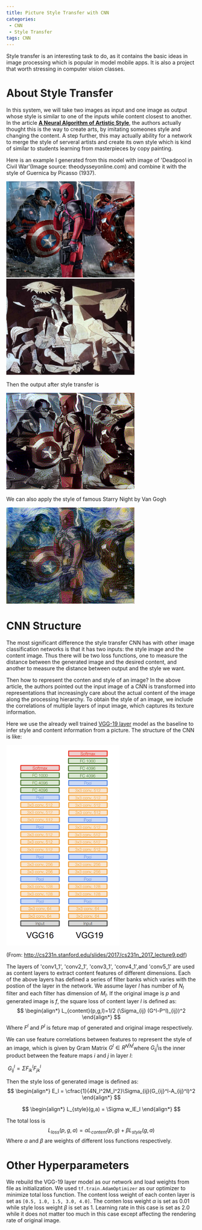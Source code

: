 ```yaml
---
title: Picture Style Transfer with CNN
categories:
 - CNN
 - Style Transfer
tags: CNN
---
```


Style transfer is an interesting task to do, as it contains the basic ideas in image processing which is popular in model mobile apps. It is also a project that worth stressing in computer vision classes. 

# About Style Transfer

In this system, we will take two images as input and one image as output whose style is similar to one of the inputs while content closest to another. In the article [<strong>A Neural Algorithm of Artistic Style</strong>](https://arxiv.org/pdf/1508.06576v2.pdf), the authors actually thought this is the way to create arts, by imitating someones style and changing the content. A step further, this may actually ability for a network to merge the style of serveral artists and create its own style which is kind of similar to students learning from masterpieces by copy painting.

Here is an example I generated from this model with image of 'Deadpool in Civil War'(Image source: theodysseyonline.com) and combine it with the style of Guernica by Picasso (1937).

<img src="https://raw.githubusercontent.com/bruceyoungsysu/bruceyoungsysu.github.io/master/_posts/style_transfer/Deadpool.png" width=340><img src="https://raw.githubusercontent.com/bruceyoungsysu/bruceyoungsysu.github.io/master/_posts/style_transfer/guernica.jpg" width=340>   

Then the output after style transfer is

<img src="https://raw.githubusercontent.com/bruceyoungsysu/bruceyoungsysu.github.io/master/_posts/style_transfer/Deadpool_transferred.png" width=340>

We can also apply the style of famous Starry Night by Van Gogh

<img src="https://raw.githubusercontent.com/bruceyoungsysu/bruceyoungsysu.github.io/master/_posts/style_transfer/Deadpool_sn.png" width=340>



# CNN Structure

The most significant difference the style transfer CNN has with other image classification networks is that it has two inputs: the style image and the content image. Thus there will be two loss functions, one to measure the distance between the generated image and the desired content, and another to measure the distance between output and the style we want. 

Then how to represent the conten and style of an image? In the above article, the authors pointed out the input image of a CNN is transformed into representations that increasingly care about the actual content of the image along the processing hierarchy.  To obtain the style of an image, we include the correlations of multiple layers of input image, which captures its texture information. 

Here we use the already well trained [VGG-19 layer](http://www.robots.ox.ac.uk/~vgg/research/very_deep/) model as the baseline to infer style and content information from a picture. The structure of the CNN is like:

<img src="https://raw.githubusercontent.com/bruceyoungsysu/bruceyoungsysu.github.io/master/_posts/style_transfer/vgg19.png" width=300>

(From: http://cs231n.stanford.edu/slides/2017/cs231n_2017_lecture9.pdf)

The layers of 'conv1_1',  'conv2_1', 'conv3_1', 'conv4_1',and 'conv5_1' are used as content layers to extract content features of different dimensions. Each of the above layers has defined a series of filter banks which varies with the postion of the layer in the network. We assume layer $l$ has number of $N_l$ filter and each filter has dimension of $M_l$. If the original image is $p$ and generated image is $f$, the square loss of content layer $l$ is defined as:
$$
\begin{align*}
L_{content}(p,g,l)=1/2 (\Sigma_{ij} (G^l-P^l)_{ij})^2
\end{align*}
$$
Where $F^l$ and $P^l$ is feture map of generated and original image respectively.

We can use feature correlations between features to represent the style of an image, which is given by Gram Matrix $G^l\in R^{N^l N^l}​$ where $G^l_{ij}​$ is the inner product between the feature maps $i​$ and $j​$ in layer $l​$:

​                                                                   $G^l_{ij} = \Sigma F^l_{ik} F^l_{jk}$ 

Then the style loss of generated image is defined as:
$$
\begin{align*}
E_l = \cfrac{1}{4N_l^2M_l^2}\Sigma_{ij}(G_{ij}^l-A_{ij}^l)^2
\end{align*}
$$

$$
\begin{align*}
L_{style}(g,a) = \Sigma w_lE_l
\end{align*}
$$

The total loss is
$$
L_{loss}(p,g,a) = \alpha L_{content}(p,g)+\beta L_{style}(g,a)
$$
Where $\alpha$ and $\beta​$ are weights of different loss functions respectively.

# Other Hyperparameters

We rebuild the VGG-19 layer model as our network and load weights from file as initialization. We used `tf.train.AdamOptimizer` as our optimizer to minimize total loss function. The content loss weight  of each conten layer is set as `[0.5, 1.0, 1.5, 3.0, 4.0]`.  The conten loss weight $\alpha$ is set as 0.01 while style loss weight $\beta$ is set as 1. Learning rate in this case is set as 2.0 while it does not matter too much in this case except affecting the rendering rate of original image.





